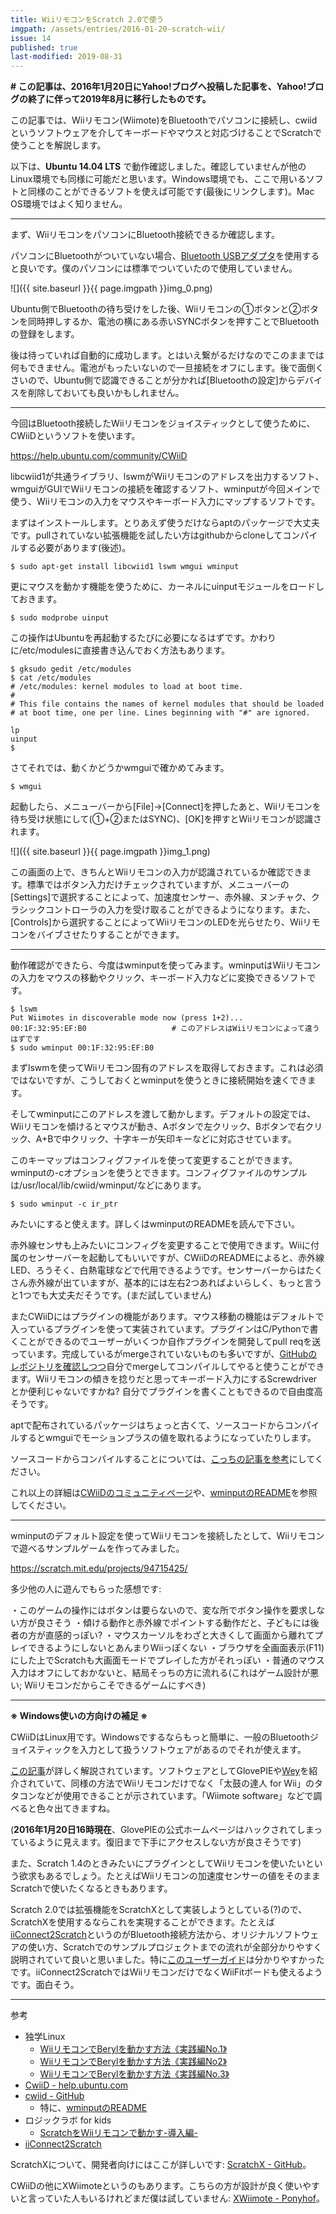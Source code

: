 ```yaml
---
title: WiiリモコンをScratch 2.0で使う
imgpath: /assets/entries/2016-01-20-scratch-wii/
issue: 14
published: true
last-modified: 2019-08-31
---
```


**\# この記事は、2016年1月20日にYahoo!ブログへ投稿した記事を、Yahoo!ブログの終了に伴って2019年8月に移行したものです。**

この記事では、Wiiリモコン(Wiimote)をBluetoothでパソコンに接続し、cwiidというソフトウェアを介してキーボードやマウスと対応づけることでScratchで使うことを解説します。

<!--more-->

以下は、**Ubuntu 14.04 LTS** で動作確認しました。確認していませんが他のLinux環境でも同様に可能だと思います。Windows環境でも、ここで用いるソフトと同様のことができるソフトを使えば可能です(最後にリンクします)。Mac OS環境ではよく知りません。

----

まず、WiiリモコンをパソコンにBluetooth接続できるか確認します。

パソコンにBluetoothがついていない場合、[Bluetooth USBアダプタ](https://www.google.co.jp/search?q=usb+bluetooth)を使用すると良いです。僕のパソコンには標準でついていたので使用していません。

![]({{ site.baseurl }}{{ page.imgpath }}img_0.png)

Ubuntu側でBluetoothの待ち受けをした後、Wiiリモコンの①ボタンと②ボタンを同時押しするか、電池の横にある赤いSYNCボタンを押すことでBluetoothの登録をします。

後は待っていれば自動的に成功します。とはいえ繋がるだけなのでこのままでは何もできません。電池がもったいないので一旦接続をオフにします。後で面倒くさいので、Ubuntu側で認識できることが分かれば\[Bluetoothの設定\]からデバイスを削除しておいても良いかもしれません。

----

今回はBluetooth接続したWiiリモコンをジョイスティックとして使うために、CWiiDというソフトを使います。

<https://help.ubuntu.com/community/CWiiD>

libcwiid1が共通ライブラリ、lswmがWiiリモコンのアドレスを出力するソフト、wmguiがGUIでWiiリモコンの接続を確認するソフト、wminputが今回メインで使う、Wiiリモコンの入力をマウスやキーボード入力にマップするソフトです。

まずはインストールします。とりあえず使うだけならaptのパッケージで大丈夫です。pullされていない拡張機能を試したい方はgithubからcloneしてコンパイルする必要があります(後述)。

```shell-session
$ sudo apt-get install libcwiid1 lswm wmgui wminput
```

更にマウスを動かす機能を使うために、カーネルにuinputモジュールをロードしておきます。

```shell-session
$ sudo modprobe uinput
```

この操作はUbuntuを再起動するたびに必要になるはずです。かわりに/etc/modulesに直接書き込んでおく方法もあります。

```shell-session
$ gksudo gedit /etc/modules
$ cat /etc/modules
# /etc/modules: kernel modules to load at boot time.
#
# This file contains the names of kernel modules that should be loaded
# at boot time, one per line. Lines beginning with "#" are ignored.

lp
uinput
$
```

さてそれでは、動くかどうかwmguiで確かめてみます。

```shell-session
$ wmgui
```

起動したら、メニューバーから\[File\]->\[Connect\]を押したあと、Wiiリモコンを待ち受け状態にして(①+②またはSYNC)、\[OK\]を押すとWiiリモコンが認識されます。

![]({{ site.baseurl }}{{ page.imgpath }}img_1.png)

この画面の上で、きちんとWiiリモコンの入力が認識されているか確認できます。標準ではボタン入力だけチェックされていますが、メニューバーの\[Settings\]で選択することによって、加速度センサー、赤外線、ヌンチャク、クラシックコントローラの入力を受け取ることができるようになります。また、\[Controls\]から選択することによってWiiリモコンのLEDを光らせたり、Wiiリモコンをバイブさせたりすることができます。

----

動作確認ができたら、今度はwminputを使ってみます。wminputはWiiリモコンの入力をマウスの移動やクリック、キーボード入力などに変換できるソフトです。

```shell-session
$ lswm
Put Wiimotes in discoverable mode now (press 1+2)...
00:1F:32:95:EF:B0                   # このアドレスはWiiリモコンによって違うはずです
$ sudo wminput 00:1F:32:95:EF:B0
```

まずlswmを使ってWiiリモコン固有のアドレスを取得しておきます。これは必須ではないですが、こうしておくとwminputを使うときに接続開始を速くできます。

そしてwminputにこのアドレスを渡して動かします。デフォルトの設定では、Wiiリモコンを傾けるとマウスが動き、Aボタンで左クリック、Bボタンで右クリック、A+Bで中クリック、十字キーが矢印キーなどに対応させています。

このキーマップはコンフィグファイルを使って変更することができます。wminputの-cオプションを使うとできます。コンフィグファイルのサンプルは/usr/local/lib/cwiid/wminput/などにあります。

```shell-session
$ sudo wminput -c ir_ptr
```

みたいにすると使えます。詳しくはwminputのREADMEを読んで下さい。

赤外線センサも上みたいにコンフィグを変更することで使用できます。Wiiに付属のセンサーバーを起動してもいいですが、CWiiDのREADMEによると、赤外線LED、ろうそく、白熱電球などで代用できるようです。センサーバーからはたくさん赤外線が出ていますが、基本的には左右2つあればよいらしく、もっと言うと1つでも大丈夫だそうです。(まだ試していません)

またCWiiDにはプラグインの機能があります。マウス移動の機能はデフォルトで入っているプラグインを使って実装されています。プラグインはC/Pythonで書くことができるのでユーザーがいくつか自作プラグインを開発してpull reqを送っています。完成しているがmergeされていないものも多いですが、[GitHubのレポジトリを確認しつつ](https://github.com/abstrakraft/cwiid/pulls)自分でmergeしてコンパイルしてやると使うことができます。Wiiリモコンの傾きを捻りだと思ってキーボード入力にするScrewdriverとか便利じゃないですかね? 自分でプラグインを書くこともできるので自由度高そうです。

aptで配布されているパッケージはちょっと古くて、ソースコードからコンパイルするとwmguiでモーションプラスの値を取れるようになっていたりします。

ソースコードからコンパイルすることについては、[こっちの記事を参考](/entries/2016/01/21/build-cwiid.html)にしてください。

これ以上の詳細は[CWiiDのコミュニティページ](https://help.ubuntu.com/community/CWiiD)や、[wminputのREADME](https://github.com/abstrakraft/cwiid/tree/master/wminput)を参照してください。

----

wminputのデフォルト設定を使ってWiiリモコンを接続したとして、Wiiリモコンで遊べるサンプルゲームを作ってみました。

<https://scratch.mit.edu/projects/94715425/>

多少他の人に遊んでもらった感想です:

・このゲームの操作にはボタンは要らないので、変な所でボタン操作を要求しない方が良さそう
・傾ける動作と赤外線でポイントする動作だと、子どもには後者の方が直感的っぽい?
・マウスカーソルをわざと大きくして画面から離れてプレイできるようにしないとあんまりWiiっぽくない
・ブラウザを全画面表示(F11)にした上でScratchも大画面モードでプレイした方がそれっぽい
・普通のマウス入力はオフにしておかないと、結局そっちの方に流れる(これはゲーム設計が悪い; Wiiリモコンだからこそできるゲームにすべき)

----

**※ Windows使いの方向けの補足 ※**

CWiiDはLinux用です。Windowsでするならもっと簡単に、一般のBluetoothジョイスティックを入力として扱うソフトウェアがあるのでそれが使えます。

[この記事](http://logiclab.blog.jp/archives/52070140.html)が詳しく解説されています。ソフトウェアとしてGlovePIEや[Wey](http://www.geocities.jp/takomiku39hp/wiimote.html)を紹介されていて、同様の方法でWiiリモコンだけでなく「太鼓の達人 for Wii」のタタコンなどが使用できることが示されています。「Wiimote software」などで調べると色々出てきますね。

(**2016年1月20日16時現在**、GlovePIEの公式ホームページはハックされてしまっているように見えます。復旧まで下手にアクセスしない方が良さそうです)

また、Scratch 1.4のときみたいにプラグインとしてWiiリモコンを使いたいという欲求もあるでしょう。たとえばWiiリモコンの加速度センサーの値をそのままScratchで使いたくなるときもあります。

Scratch 2.0では拡張機能をScratchXとして実装しようとしている(?)ので、ScratchXを使用するならこれを実現することができます。たとえば[iiConnect2Scratch](http://www.creativecomputerlab.com/iiConnect2Scratch.html)というのがBluetooth接続方法から、オリジナルソフトウェアの使い方、Scratchでのサンプルプロジェクトまでの流れが全部分かりやすく説明されていて良いと思いました。特に[このユーザーガイド](http://www.creativecomputerlab.com/extensions/iiConnect2Scratch.pdf)は分かりやすかったです。iiConnect2ScratchではWiiリモコンだけでなくWiiFitボードも使えるようです。面白そう。

----

参考

* 独学Linux
    * [WiiリモコンでBerylを動かす方法《実践編No.1》](http://blog.livedoor.jp/vine_user/archives/51038020.html)
    * [WiiリモコンでBerylを動かす方法《実践編No2》](http://blog.livedoor.jp/vine_user/archives/51039335.html)
    * [WiiリモコンでBerylを動かす方法《実践編No.3》](http://blog.livedoor.jp/vine_user/archives/51050214.html)
* [CwiiD - help.ubuntu.com](https://help.ubuntu.com/community/CWiiD)
* [cwiid - GitHub](https://github.com/abstrakraft/cwiid)
    * 特に、[wminputのREADME](https://github.com/abstrakraft/cwiid/tree/master/wminput)
* ロジックラボ for kids
    * [ScratchをWiiリモコンで動かす-導入編-](http://logiclab.blog.jp/archives/52070140.html)
* [iiConnect2Scratch](http://www.creativecomputerlab.com/iiConnect2Scratch.html)

ScratchXについて、開発者向けにはここが詳しいです: [ScratchX - GitHub](https://github.com/LLK/scratchx/wiki)。

CWiiDの他にXWiimoteというのもあります。こちらの方が設計が良く使いやすいと言っていた人もいるけれどまだ僕は試していません: [XWiimote - Ponyhof](https://dvdhrm.wordpress.com/xwiimote/)。
